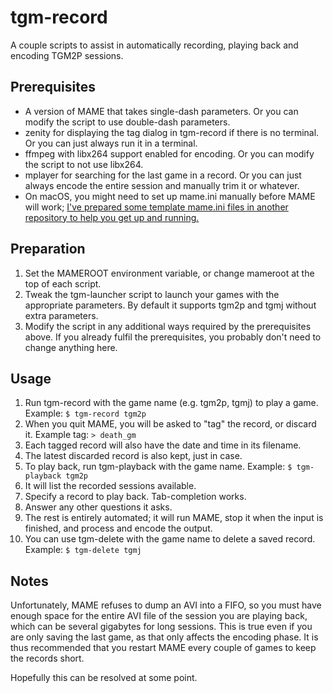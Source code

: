 # tgm-record

A couple scripts to assist in automatically recording, playing back and
encoding TGM2P sessions.

## Prerequisites
* A version of MAME that takes single-dash parameters. Or you can modify the script to use double-dash parameters.
* zenity for displaying the tag dialog in tgm-record if there is no terminal. Or you can just always run it in a terminal.
* ffmpeg with libx264 support enabled for encoding. Or you can modify the script to not use libx264.
* mplayer for searching for the last game in a record. Or you can just always encode the entire session and manually trim it or whatever.
* On macOS, you might need to set up mame.ini manually before MAME will work; [I've prepared some template mame.ini files in another repository to help you get up and running.](https://github.com/nightmareci/macos-mame-ini)

## Preparation
1. Set the MAMEROOT environment variable, or change mameroot at the top of each script.
2. Tweak the tgm-launcher script to launch your games with the appropriate parameters. By default it supports tgm2p and tgmj without extra parameters.
3. Modify the script in any additional ways required by the prerequisites above. If you already fulfil the prerequisites, you probably don't need to change anything here.

## Usage
1. Run tgm-record with the game name (e.g. tgm2p, tgmj) to play a game. Example: `$ tgm-record tgm2p`
2. When you quit MAME, you will be asked to "tag" the record, or discard it. Example tag: `> death_gm`
3. Each tagged record will also have the date and time in its filename.
4. The latest discarded record is also kept, just in case.
5. To play back, run tgm-playback with the game name. Example: `$ tgm-playback tgm2p`
6. It will list the recorded sessions available.
7. Specify a record to play back. Tab-completion works.
8. Answer any other questions it asks.
9. The rest is entirely automated; it will run MAME, stop it when the input is finished, and process and encode the output.
10. You can use tgm-delete with the game name to delete a saved record. Example: `$ tgm-delete tgmj`

## Notes
Unfortunately, MAME refuses to dump an AVI into a FIFO, so you must
have enough space for the entire AVI file of the session you are playing back,
which can be several gigabytes for long sessions. This is true even if you are
only saving the last game, as that only affects the encoding phase. It is thus
recommended that you restart MAME every couple of games to keep the records
short.

Hopefully this can be resolved at some point.
